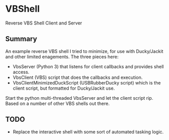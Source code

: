 # VBShell
Reverse VBS Shell Client and Server

## Summary
An example reverse VBS shell I tried to minimize, for use with Ducky/Jackit and other limited enagements. The three pieces here: 
* VbsServer (Python 3) that listens for client callbacks and provides shell access.
* VbsClient (VBS) script that does the callbacks and execution.
* VbsClientMinimizedDuckScript (USBRubberDucky script) which is the client script, but formatted for Ducky/Jackit use.

Start the python multi-threaded VbsServer and let the client script rip. Based on a number of other VBS shells out there.

## TODO
* Replace the interactive shell with some sort of automated tasking logic.
